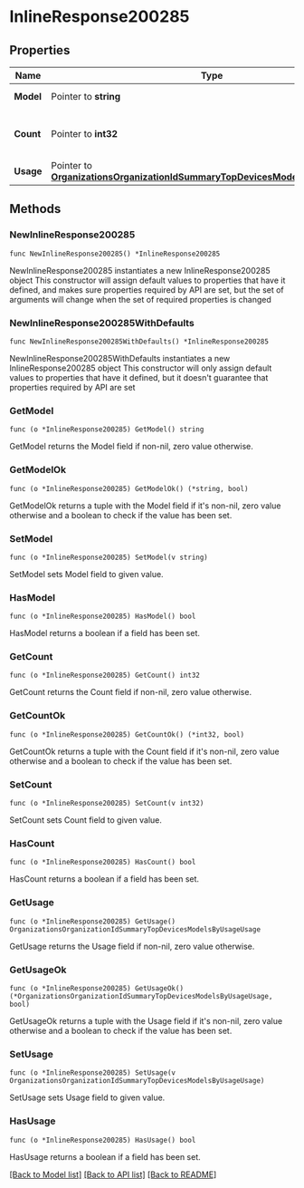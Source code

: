 # InlineResponse200285

## Properties

Name | Type | Description | Notes
------------ | ------------- | ------------- | -------------
**Model** | Pointer to **string** | The device model | [optional] 
**Count** | Pointer to **int32** | Total number of devices per model | [optional] 
**Usage** | Pointer to [**OrganizationsOrganizationIdSummaryTopDevicesModelsByUsageUsage**](OrganizationsOrganizationIdSummaryTopDevicesModelsByUsageUsage.md) |  | [optional] 

## Methods

### NewInlineResponse200285

`func NewInlineResponse200285() *InlineResponse200285`

NewInlineResponse200285 instantiates a new InlineResponse200285 object
This constructor will assign default values to properties that have it defined,
and makes sure properties required by API are set, but the set of arguments
will change when the set of required properties is changed

### NewInlineResponse200285WithDefaults

`func NewInlineResponse200285WithDefaults() *InlineResponse200285`

NewInlineResponse200285WithDefaults instantiates a new InlineResponse200285 object
This constructor will only assign default values to properties that have it defined,
but it doesn't guarantee that properties required by API are set

### GetModel

`func (o *InlineResponse200285) GetModel() string`

GetModel returns the Model field if non-nil, zero value otherwise.

### GetModelOk

`func (o *InlineResponse200285) GetModelOk() (*string, bool)`

GetModelOk returns a tuple with the Model field if it's non-nil, zero value otherwise
and a boolean to check if the value has been set.

### SetModel

`func (o *InlineResponse200285) SetModel(v string)`

SetModel sets Model field to given value.

### HasModel

`func (o *InlineResponse200285) HasModel() bool`

HasModel returns a boolean if a field has been set.

### GetCount

`func (o *InlineResponse200285) GetCount() int32`

GetCount returns the Count field if non-nil, zero value otherwise.

### GetCountOk

`func (o *InlineResponse200285) GetCountOk() (*int32, bool)`

GetCountOk returns a tuple with the Count field if it's non-nil, zero value otherwise
and a boolean to check if the value has been set.

### SetCount

`func (o *InlineResponse200285) SetCount(v int32)`

SetCount sets Count field to given value.

### HasCount

`func (o *InlineResponse200285) HasCount() bool`

HasCount returns a boolean if a field has been set.

### GetUsage

`func (o *InlineResponse200285) GetUsage() OrganizationsOrganizationIdSummaryTopDevicesModelsByUsageUsage`

GetUsage returns the Usage field if non-nil, zero value otherwise.

### GetUsageOk

`func (o *InlineResponse200285) GetUsageOk() (*OrganizationsOrganizationIdSummaryTopDevicesModelsByUsageUsage, bool)`

GetUsageOk returns a tuple with the Usage field if it's non-nil, zero value otherwise
and a boolean to check if the value has been set.

### SetUsage

`func (o *InlineResponse200285) SetUsage(v OrganizationsOrganizationIdSummaryTopDevicesModelsByUsageUsage)`

SetUsage sets Usage field to given value.

### HasUsage

`func (o *InlineResponse200285) HasUsage() bool`

HasUsage returns a boolean if a field has been set.


[[Back to Model list]](../README.md#documentation-for-models) [[Back to API list]](../README.md#documentation-for-api-endpoints) [[Back to README]](../README.md)


